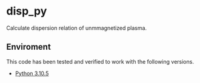 # disp_py

Calculate dispersion relation of unmmagnetized plasma.

## Enviroment

This code has been tested and verified to work with the following versions.

- [Python 3.10.5](https://www.python.org/downloads/release/python-3105/)
